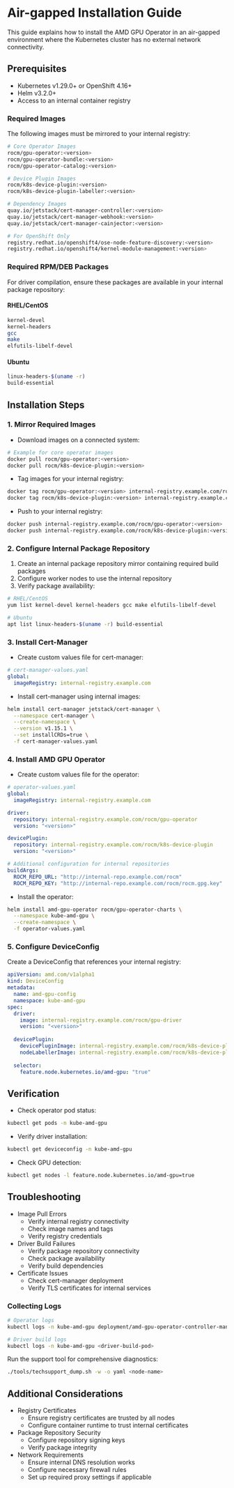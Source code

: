 # Air-gapped Installation Guide

This guide explains how to install the AMD GPU Operator in an air-gapped environment where the Kubernetes cluster has no external network connectivity.

## Prerequisites

- Kubernetes v1.29.0+ or OpenShift 4.16+
- Helm v3.2.0+
- Access to an internal container registry

### Required Images

The following images must be mirrored to your internal registry:

```bash
# Core Operator Images
rocm/gpu-operator:<version>
rocm/gpu-operator-bundle:<version>
rocm/gpu-operator-catalog:<version>

# Device Plugin Images
rocm/k8s-device-plugin:<version>
rocm/k8s-device-plugin-labeller:<version>

# Dependency Images
quay.io/jetstack/cert-manager-controller:<version>
quay.io/jetstack/cert-manager-webhook:<version>
quay.io/jetstack/cert-manager-cainjector:<version>

# For OpenShift Only
registry.redhat.io/openshift4/ose-node-feature-discovery:<version>
registry.redhat.io/openshift4/kernel-module-management:<version>
```

### Required RPM/DEB Packages

For driver compilation, ensure these packages are available in your internal package repository:

#### RHEL/CentOS

```bash
kernel-devel
kernel-headers
gcc
make
elfutils-libelf-devel
```

#### Ubuntu

```bash
linux-headers-$(uname -r)
build-essential
```

## Installation Steps

### 1. Mirror Required Images

- Download images on a connected system:

```bash
# Example for core operator images
docker pull rocm/gpu-operator:<version>
docker pull rocm/k8s-device-plugin:<version>
```

- Tag images for your internal registry:

```bash
docker tag rocm/gpu-operator:<version> internal-registry.example.com/rocm/gpu-operator:<version>
docker tag rocm/k8s-device-plugin:<version> internal-registry.example.com/rocm/k8s-device-plugin:<version>
```

- Push to your internal registry:

```bash
docker push internal-registry.example.com/rocm/gpu-operator:<version>
docker push internal-registry.example.com/rocm/k8s-device-plugin:<version>
```

### 2. Configure Internal Package Repository

1. Create an internal package repository mirror containing required build packages
2. Configure worker nodes to use the internal repository
3. Verify package availability:

```bash
# RHEL/CentOS
yum list kernel-devel kernel-headers gcc make elfutils-libelf-devel

# Ubuntu
apt list linux-headers-$(uname -r) build-essential
```

### 3. Install Cert-Manager

- Create custom values file for cert-manager:

```yaml
# cert-manager-values.yaml
global:
  imageRegistry: internal-registry.example.com
```

- Install cert-manager using internal images:

```bash
helm install cert-manager jetstack/cert-manager \
  --namespace cert-manager \
  --create-namespace \
  --version v1.15.1 \
  --set installCRDs=true \
  -f cert-manager-values.yaml
```

### 4. Install AMD GPU Operator

- Create custom values file for the operator:

```yaml
# operator-values.yaml
global:
  imageRegistry: internal-registry.example.com

driver:
  repository: internal-registry.example.com/rocm/gpu-operator
  version: "<version>"

devicePlugin:
  repository: internal-registry.example.com/rocm/k8s-device-plugin
  version: "<version>"

# Additional configuration for internal repositories
buildArgs:
  ROCM_REPO_URL: "http://internal-repo.example.com/rocm"
  ROCM_REPO_KEY: "http://internal-repo.example.com/rocm/rocm.gpg.key"
```

- Install the operator:

```bash
helm install amd-gpu-operator rocm/gpu-operator-charts \
  --namespace kube-amd-gpu \
  --create-namespace \
  -f operator-values.yaml
```

### 5. Configure DeviceConfig

Create a DeviceConfig that references your internal registry:

```yaml
apiVersion: amd.com/v1alpha1
kind: DeviceConfig
metadata:
  name: amd-gpu-config
  namespace: kube-amd-gpu
spec:
  driver:
    image: internal-registry.example.com/rocm/gpu-driver
    version: "<version>"
    
  devicePlugin:
    devicePluginImage: internal-registry.example.com/rocm/k8s-device-plugin:latest
    nodeLabellerImage: internal-registry.example.com/rocm/k8s-device-plugin-labeller:latest
    
  selector:
    feature.node.kubernetes.io/amd-gpu: "true"
```

## Verification

- Check operator pod status:

```bash
kubectl get pods -n kube-amd-gpu
```

- Verify driver installation:

```bash
kubectl get deviceconfig -n kube-amd-gpu
```

- Check GPU detection:

```bash
kubectl get nodes -l feature.node.kubernetes.io/amd-gpu=true
```

## Troubleshooting

- Image Pull Errors
  - Verify internal registry connectivity
  - Check image names and tags
  - Verify registry credentials
- Driver Build Failures
  - Verify package repository connectivity
  - Check package availability
  - Verify build dependencies
- Certificate Issues
  - Check cert-manager deployment
  - Verify TLS certificates for internal services

### Collecting Logs

```bash
# Operator logs
kubectl logs -n kube-amd-gpu deployment/amd-gpu-operator-controller-manager

# Driver build logs
kubectl logs -n kube-amd-gpu <driver-build-pod>
```

Run the support tool for comprehensive diagnostics:

```bash
./tools/techsupport_dump.sh -w -o yaml <node-name>
```

## Additional Considerations

- Registry Certificates
  - Ensure registry certificates are trusted by all nodes
  - Configure container runtime to trust internal certificates
- Package Repository Security
  - Configure repository signing keys
  - Verify package integrity
- Network Requirements
  - Ensure internal DNS resolution works
  - Configure necessary firewall rules
  - Set up required proxy settings if applicable
